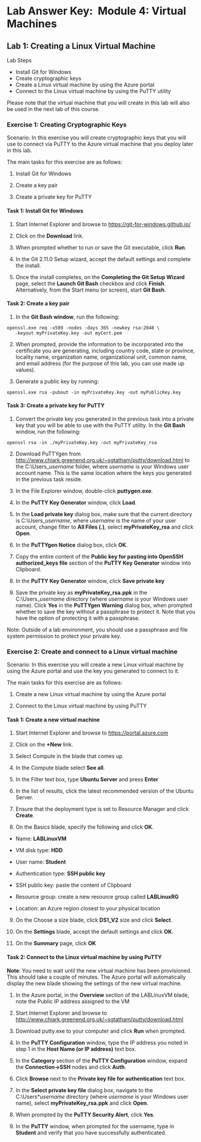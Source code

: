 ﻿# Lab Answer Key:  Module 4: Virtual Machines
## Lab 1: Creating a Linux Virtual Machine
  
Lab Steps

- Install Git for Windows
- Create cryptographic keys
- Create a Linux virtual machine by using the Azure portal
- Connect to the Linux virtual machine by using the PuTTY utility

Please note that the virtual machine that you will create in this lab will also be used in the next lab of this course. 

### Exercise 1: Creating Cryptographic Keys
  
Scenario: In this exercise you will create cryptographic keys that you will use to connect via PuTTY to the Azure virtual machine that you deploy later in this lab.

The main tasks for this exercise are as follows:

1. Install Git for Windows

2. Create a key pair

3. Create a private key for PuTTY

#### Task 1: Install Git for Windows


1. Start Internet Explorer and browse to https://git-for-windows.github.io/ 

2. Click on the **Download** link.

3. When prompted whether to run or save the Git executable, click **Run**.

4. In the Git 2.11.0 Setup wizard, accept the default settings and complete the install.

5. Once the install completes, on the **Completing the Git Setup Wizard** page, select the **Launch Git Bash** checkbox and click **Finish**. Alternatively, from the Start menu (or screen), start **Git Bash**.

#### Task 2: Create a key pair

1. In the **Git Bash window**, run the following:

  ```
openssl.exe req -x509 -nodes -days 365 -newkey rsa:2048 \
     -keyout myPrivateKey.key -out myCert.pem
  ```

2. When prompted, provide the information to be incorporated into the certificate you are generating, including country code, state or province, locality name, organization name, organizational unit, common name, and email address (for the purpose of this lab, you can use made up values).

3. Generate a public key by running:

  ```
openssl.exe rsa -pubout -in myPrivateKey.key -out myPublicKey.key
  ```

#### Task 3: Create a private key for PuTTY

1. Convert the private key you generated in the previous task into a private key that you will be able to use with the PuTTY utility. In the **Git Bash** window, run the following:

  ```
openssl rsa -in ./myPrivateKey.key -out myPrivateKey_rsa
  ```
 
2. Download PuTTYgen from http://www.chiark.greenend.org.uk/~sgtatham/putty/download.html to the C:\Users\_*username* folder, where *username* is your Windows user account name. This is the same location where the keys you generated in the previous task reside. 

3. In the File Explorer window, double-click **puttygen.exe**.

4. In the **PuTTY Key Generator** window, click **Load**.

5. In the **Load private key** dialog box, make sure that the current directory is C:\Users\_*username*, where *username* is the name of your user account, change filter to **All Files (*.*)**, select **myPrivateKey_rsa** and click **Open**.

6. In the **PuTTYgen Notice** dialog box, click **OK**.

7. Copy the entire content of the **Public key for pasting into OpenSSH authorized_keys file** section of the **PuTTY Key Generator** window into Clipboard.

8. In the **PuTTY Key Generator** window, click **Save private key**

9. Save the private key as **myPrivateKey_rsa.ppk** in the C:\Users\_*username* directory (where *username* is your Windows user name). Click **Yes** in the **PuTTYgen Warning** dialog box, when prompted whether to save the key without a passphrase to protect it. Note that you have the option of protecting it with a passphrase.

  Note: Outside of a lab environment, you should use a passphrase and file system permission to protect your private key.

### Exercise 2: Create and connect to a Linux virtual machine

Scenario: In this exercise you will create a new Linux virtual machine by using the Azure portal and use the key you generated to connect to it.

The main tasks for this exercise are as follows:

1. Create a new Linux virtual machine by using the Azure portal

2. Connect to the Linux virtual machine by using PuTTY


#### Task 1: Create a new virtual machine
 
1. Start Internet Explorer and browse to https://portal.azure.com 

2. Click on the **+New** link.

3. Select Compute in the blade that comes up.

4. In the Compute blade select **See all**.

5. In the Filter text box, type **Ubuntu Server** and press **Enter**

6. In the list of results, click the latest recommended version of the Ubuntu Server.

7. Ensure that the deployment type is set to Resource Manager and click **Create**.

8. On the Basics blade, specify the following and click **OK**.
 
-  Name: **LABLinuxVM**
 
-  VM disk type: **HDD**
 
-  User name: **Student**
 
-  Authentication type: **SSH public key**
 
-  SSH public key: paste the content of Clipboard
 
-  Resource group: create a new resource group called **LABLinuxRG**
 
-  Location: an Azure region closest to your physical location

9. On the Choose a size blade, click **DS1_V2** size and click **Select**.

10. On the **Settings** blade, accept the default settings and click **OK**.

11. On the **Summary** page, click **OK**

#### Task 2: Connect to the Linux virtual machine by using PuTTY

**Note**: You need to wait until the new virtual machine has been provisioned. This should take a couple of minutes. The Azure portal will automatically display the new blade showing the settings of the new virtual machine.

1. In the Azure portal, in the **Overview** section of the LABLinuxVM blade, note the Public IP address assigned to the VM

2. Start Internet Explorer and browse to http://www.chiark.greenend.org.uk/~sgtatham/putty/download.html

3. Download putty.exe to your computer and click **Run** when prompted.

4. In the **PuTTY Configuration** window, type the IP address you noted in step 1 in the **Host Name (or IP address)** text box.

5. In the **Category** section of the **PuTTY Configuration** window, expand the **Connection->SSH** nodes and click **Auth**.

6. Click **Browse** next to the **Private key file for authentication** text box.

7. In the **Select private key file** dialog box, navigate to the C:\Users\*_username_ directory (where _username_ is your Windows user name), select **myPrivateKey_rsa.ppk** and click **Open**.

8. When prompted by the **PuTTY Security Alert**, click **Yes**.

9. In the **PuTTY** window, when prompted for the username, type in **Student** and verify that you have successfully authenticated.
